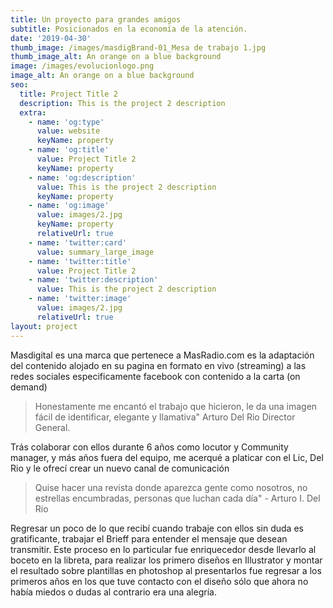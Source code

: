```yaml
---
title: Un proyecto para grandes amigos
subtitle: Posicionados en la economía de la atención.
date: '2019-04-30'
thumb_image: /images/masdigBrand-01_Mesa de trabajo 1.jpg
thumb_image_alt: An orange on a blue background
image: /images/evolucionlogo.png
image_alt: An orange on a blue background
seo:
  title: Project Title 2
  description: This is the project 2 description
  extra:
    - name: 'og:type'
      value: website
      keyName: property
    - name: 'og:title'
      value: Project Title 2
      keyName: property
    - name: 'og:description'
      value: This is the project 2 description
      keyName: property
    - name: 'og:image'
      value: images/2.jpg
      keyName: property
      relativeUrl: true
    - name: 'twitter:card'
      value: summary_large_image
    - name: 'twitter:title'
      value: Project Title 2
    - name: 'twitter:description'
      value: This is the project 2 description
    - name: 'twitter:image'
      value: images/2.jpg
      relativeUrl: true
layout: project
---
```

Masdigital es una marca que pertenece a MasRadio.com es la adaptación del contenido alojado en su pagina en formato en vivo (streaming) a las redes sociales especificamente facebook con contenido a la carta (on demand)

> Honestamente me encantó el trabajo que hicieron, le da una imagen fácil de identificar, elegante y llamativa" Arturo Del Rio Director General.

Trás colaborar con ellos durante 6 años como locutor y Community manager, y más años fuera del equipo, me acerqué a platicar con el Lic, Del Rio y le ofrecí crear un nuevo canal de comunicación

> Quise hacer una revista donde aparezca gente como nosotros, no estrellas encumbradas, personas que luchan cada día" - Arturo I. Del Rio

Regresar un poco de lo que recibí cuando trabaje con ellos sin duda es gratificante, trabajar el Brieff para entender el mensaje que desean transmitir. Este proceso en lo particular fue enriquecedor desde llevarlo al boceto en la libreta, para realizar los primero diseños en Illustrator y montar el resultado sobre plantillas en photoshop al presentarlos fue regresar a los primeros años en los que tuve contacto con el diseño sólo que ahora no había miedos o dudas al contrario era una alegría.

